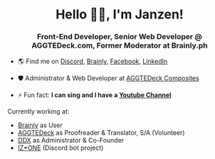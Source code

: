 <h1 align="center">Hello 👋🏻, I'm Janzen! </h1>
<h3 align="center">Front-End Developer, Senior Web Developer @ AGGTEDeck.com, Former Moderator at Brainly.ph</h3>




- 🌎 Find me on [Discord](https://discord.com/users/744822067740016640), [Brainly](https://brainly.ph/app/profile/10618746), [Facebook](https://www.facebook.com/janzen.go.7/), [LinkedIn](https://www.linkedin.com/in/janzengo/)

- 🛡️ Administrator & Web Developer at [AGGTEDeck Composites](https://www.aggtedeck.com)

- ⚡ Fun fact: **I can sing and I have a [Youtube Channel](https://www.youtube.com/channel/UCLJZ-_tfJ006qAGNxdM9hYA)** <i class="fa fa-youtube-play" aria-hidden="true"></i>


Currently working at:

-  [Brainly](https://www.brainly.ph) as User
-  [AGGTEDeck](https://www.aggtedeck.com) as Proofreader & Translator, S/A (Volunteer)
-  [DDX](https://ddx.my.id) as Administrator & Co-Founder
-  [IZ*ONE](https://discord.com/oauth2/authorize?client_id=744876991148326952&permissions=8&scope=bot) (Discord bot project)




